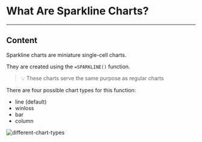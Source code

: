 ﻿---
author: Stefan-Stojanovic

type: normal

category: how to

---

# What Are Sparkline Charts?

---
## Content

Sparkline charts are miniature single-cell charts.

They are created using the `=SPARKLINE()` function.

> 💡 These charts serve the same purpose as regular charts

There are four possible chart types for this function:
 - line (default)
 - winloss
 - bar
 - column

![different-chart-types](https://img.enkipro.com/87fa5b9b94bd088770ae21e79f6cbe7a.png)
